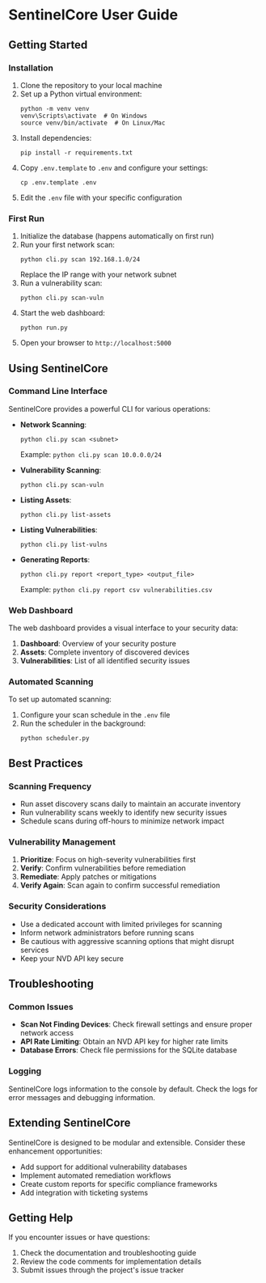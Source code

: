 # SentinelCore User Guide

## Getting Started

### Installation

1. Clone the repository to your local machine
2. Set up a Python virtual environment:
   ```
   python -m venv venv
   venv\Scripts\activate  # On Windows
   source venv/bin/activate  # On Linux/Mac
   ```
3. Install dependencies:
   ```
   pip install -r requirements.txt
   ```
4. Copy `.env.template` to `.env` and configure your settings:
   ```
   cp .env.template .env
   ```
5. Edit the `.env` file with your specific configuration

### First Run

1. Initialize the database (happens automatically on first run)
2. Run your first network scan:
   ```
   python cli.py scan 192.168.1.0/24
   ```
   Replace the IP range with your network subnet
3. Run a vulnerability scan:
   ```
   python cli.py scan-vuln
   ```
4. Start the web dashboard:
   ```
   python run.py
   ```
5. Open your browser to `http://localhost:5000`

## Using SentinelCore

### Command Line Interface

SentinelCore provides a powerful CLI for various operations:

- **Network Scanning**:
  ```
  python cli.py scan <subnet>
  ```
  Example: `python cli.py scan 10.0.0.0/24`

- **Vulnerability Scanning**:
  ```
  python cli.py scan-vuln
  ```

- **Listing Assets**:
  ```
  python cli.py list-assets
  ```

- **Listing Vulnerabilities**:
  ```
  python cli.py list-vulns
  ```

- **Generating Reports**:
  ```
  python cli.py report <report_type> <output_file>
  ```
  Example: `python cli.py report csv vulnerabilities.csv`

### Web Dashboard

The web dashboard provides a visual interface to your security data:

1. **Dashboard**: Overview of your security posture
2. **Assets**: Complete inventory of discovered devices
3. **Vulnerabilities**: List of all identified security issues

### Automated Scanning

To set up automated scanning:

1. Configure your scan schedule in the `.env` file
2. Run the scheduler in the background:
   ```
   python scheduler.py
   ```

## Best Practices

### Scanning Frequency

- Run asset discovery scans daily to maintain an accurate inventory
- Run vulnerability scans weekly to identify new security issues
- Schedule scans during off-hours to minimize network impact

### Vulnerability Management

1. **Prioritize**: Focus on high-severity vulnerabilities first
2. **Verify**: Confirm vulnerabilities before remediation
3. **Remediate**: Apply patches or mitigations
4. **Verify Again**: Scan again to confirm successful remediation

### Security Considerations

- Use a dedicated account with limited privileges for scanning
- Inform network administrators before running scans
- Be cautious with aggressive scanning options that might disrupt services
- Keep your NVD API key secure

## Troubleshooting

### Common Issues

- **Scan Not Finding Devices**: Check firewall settings and ensure proper network access
- **API Rate Limiting**: Obtain an NVD API key for higher rate limits
- **Database Errors**: Check file permissions for the SQLite database

### Logging

SentinelCore logs information to the console by default. Check the logs for error messages and debugging information.

## Extending SentinelCore

SentinelCore is designed to be modular and extensible. Consider these enhancement opportunities:

- Add support for additional vulnerability databases
- Implement automated remediation workflows
- Create custom reports for specific compliance frameworks
- Add integration with ticketing systems

## Getting Help

If you encounter issues or have questions:

1. Check the documentation and troubleshooting guide
2. Review the code comments for implementation details
3. Submit issues through the project's issue tracker